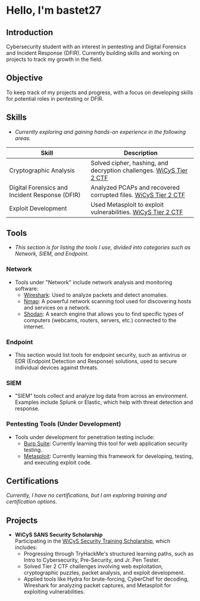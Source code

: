 # Hello, I'm bastet27

## Introduction
Cybersecurity student with an interest in pentesting and Digital Forensics and Incident Response (DFIR). Currently building skills and working on projects to track my growth in the field.

## Objective
To keep track of my projects and progress, with a focus on developing skills for potential roles in pentesting or DFIR.

## Skills
- *Currently exploring and gaining hands-on experience in the following areas.*

| Skill                                | Description                                                                                 |
|--------------------------------------|---------------------------------------------------------------------------------------------|
| Cryptographic Analysis               | Solved cipher, hashing, and decryption challenges. [WiCyS Tier 2 CTF](link)                 |
| Digital Forensics and Incident Response (DFIR) | Analyzed PCAPs and recovered corrupted files. [WiCyS Tier 2 CTF](link)            |
| Exploit Development                  | Used Metasploit to exploit vulnerabilities. [WiCyS Tier 2 CTF](link)                        |


## Tools
- *This section is for listing the tools I use, divided into categories such as Network, SIEM, and Endpoint.*

### Network
- Tools under "Network" include network analysis and monitoring software:
  - [Wireshark](https://www.wireshark.org/): Used to analyze packets and detect anomalies.
  - [Nmap](https://nmap.org/): A powerful network scanning tool used for discovering hosts and services on a network.
  - [Shodan](https://www.shodan.io/): A search engine that allows you to find specific types of computers (webcams, routers, servers, etc.) connected to the internet.

### Endpoint
- This section would list tools for endpoint security, such as antivirus or EDR (Endpoint Detection and Response) solutions, used to secure individual devices against threats.

### SIEM
- "SIEM" tools collect and analyze log data from across an environment. Examples include Splunk or Elastic, which help with threat detection and response.

### Pentesting Tools (Under Development)
- Tools under development for penetration testing include:
  - [Burp Suite](https://portswigger.net/burp): Currently learning this tool for web application security testing.
  - [Metasploit](https://www.metasploit.com/): Currently learning this framework for developing, testing, and executing exploit code.

## Certifications
*Currently, I have no certifications, but I am exploring training and certification options.*

## Projects
- **WiCyS SANS Security Scholarship**  
  Participating in the [WiCyS Security Training Scholarship](https://www.wicys.org/benefits/security-training-scholarship/), which includes:  
  - Progressing through TryHackMe's structured learning paths, such as Intro to Cybersecurity, Pre-Security, and Jr. Pen Tester.  
  - Solved Tier 2 CTF challenges involving web exploitation, cryptographic puzzles, packet analysis, and exploit development.  
  - Applied tools like Hydra for brute-forcing, CyberChef for decoding, Wireshark for analyzing packet captures, and Metasploit for exploiting vulnerabilities.
